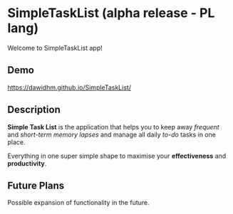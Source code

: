# SimpleTaskList (alpha release - PL lang)

Welcome to SimpleTaskList app!


## Demo

https://dawidhm.github.io/SimpleTaskList/

## Description

**Simple Task List** is the application that helps you to keep away *frequent* and *short-term memory lapses* and manage all daily *to-do* tasks in one place.


Everything in one super simple shape to maximise your **effectiveness** and **productivity**.


## Future Plans

Possible expansion of functionality in the future.
